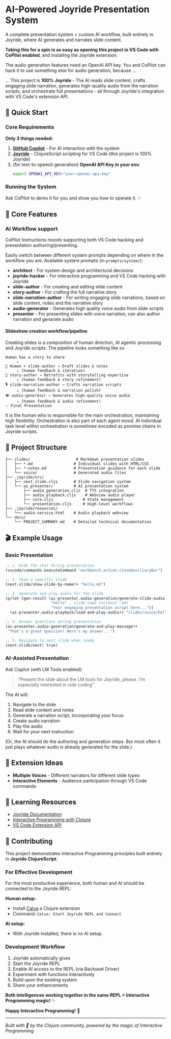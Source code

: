 # AI-Powered Joyride Presentation System

A complete presentation system + custom AI workflow, built entirely in Joyride, where AI generates and narrates slide content.

**Taking this for a spin is as easy as opening this project in VS Code with CoPilot enabled**, and installing the Joyride extension.

The audio generation features need an OpenAI API key. You and CoPilot can hack it to use something else for audio generation, because ...

... This project is **100% Joyride** - The AI reads slide content, crafts engaging slide narration, generates high-quality audio from the narration scripts, and orchestrate full presentations - all through Joyride's integration with VS Code's extension API.

## 🚀 Quick Start

### Core Requirements
**Only 3 things needed:**
1. **[GitHub Copilot](https://marketplace.visualstudio.com/items?itemName=GitHub.copilot)** - For AI interaction with the system
2. **[Joyride](https://marketplace.visualstudio.com/items?itemName=betterthantomorrow.joyride)** - ClojureScript scripting for VS Code (this project is 100% Joyride)
3. (for text-to-speech generation) **OpenAI API Key in your env**:
   ```bash
   export OPENAI_API_KEY="your-openai-api-key"
   ```

### Running the System

Ask CoPilot to demo it for you and show you how to operate it. ✨

## 🎯 Core Features

### AI Workflow support

CoPilot Instructions moods supporting both VS Code hacking and presentation authoring/presenting.

Easily switch between different system prompts depending on where in the workflow you are. Available system prompts (in `prompts/system/`):

- **architect** - For system design and architectural decisions
- **joyride-hacker** - For interactive programming and VS Code hacking with Joyride
- **slide-author** - For creating and editing slide content
- **story-author** - For crafting the full narrative story
- **slide-narration-author** - For writing engaging slide narrations, based on slide content, notes and the narrative story
- **audio-generator** - Generates high quality voice audio from slide scripts
- **presenter** - For presenting slides with voice narration, can also author narration and genarate audio

#### Slideshow creation workflow/pipeline

Creating slides is a composition of human direction, AI agentic processing and Joyride scripts. The pipeline looks something like so

```
Human has a story to share
     ↓
🤝 Human + slide-author → Draft slides & notes
     ↓ (human feedback & iteration)
📖 story-author → Retrofits with storytelling expertise
     ↓ (human feedback & story refinement)
🎙️ slide-narration-author → Crafts narration scripts
     ↓ (human feedback & narration polish)
🔊 audio-generator → Generates high-quality voice audio
     ↓ (human feedback & audio refinement)
✨ Final Presentation
```

It is the human who is responsible for the main orchestration, maintaining high flexibility. Orchestration is also part of each agent mood. At individual task level within orchestration is sometimes encoded as promise chains in Joyride scripts.

## 📁 Project Structure

```
├── slides/                    # Markdown presentation slides
│   ├── *.md                  # Individual slides with HTML/CSS
│   ├── *-notes.md            # Presentation guidance for each slide
│   └── voice/                # Generated audio files
├── .joyride/src/
│   ├── next_slide.cljs       # Slide navigation system
│   └── ai_presenter/         # AI presentation system
│       ├── audio_generation.cljs  # TTS integration
│       ├── audio_playback.cljs    # Webview audio player
│       ├── core.cljs             # State management
│       └── presentation.cljs     # High-level workflows
├── .joyride/resources/
│   └── audio-service.html    # Audio playback webview
└── docs/
    └── PROJECT_SUMMARY.md    # Detailed technical documentation
```

## 🎬 Example Usage

### Basic Presentation
```clojure
;; 1. Hide the chat during presentation
(vscode/commands.executeCommand "workbench.action.closeAuxiliaryBar")

;; 2. Show a specific slide
(next-slide/show-slide-by-name!+ "hello.md")

;; 3. Generate and play audio for the slide
(p/let [gen-result (ai-presenter.audio-generation/generate-slide-audio!+
                    "hello" ; slide name (without .md)
                    "Your engaging presentation script here...")]
  (ai-presenter.audio-playback/load-and-play-audio!+ "slides/voice/hello.mp3"))

;; 4. Answer questions during presentation
(ai-presenter.audio-generation/generate-and-play-message!+
 "That's a great question! Here's my answer...")

;; 5. Navigate to next slide when ready
(next-slide/next! true)
```

### AI-Assisted Presentation

Ask Copilot (with LM Tools enabled):
> "Present the slide about the LM tools for Joyride, please. I'm especially interested in vide coding"

The AI will:
1. Navigate to the slide
2. Read slide content and notes
3. Generate a narration script, incorporating your focus
4. Create audio narration
5. Play the audio
6. Wait for your next instruction

(Or, the AI should do the authoring and generation steps. But most often it just plays whatever audio is already generated for the slide.)

## 🚀 Extension Ideas

- **Multiple Voices** - Different narrators for different slide types
- **Interactive Elements** - Audience participation through VS Code commands

## 📖 Learning Resources

- [Joyride Documentation](https://github.com/BetterThanTomorrow/joyride)
- [Interactive Programming with Clojure](https://clojure.org/guides/repl/introduction)
- [VS Code Extension API](https://code.visualstudio.com/api)

## 🤝 Contributing

This project demonstrates Interactive Programming principles built entirely in **Joyride ClojureScript**.

### For Effective Development
For the most productive experience, both human and AI should be connected to the Joyride REPL:

**Human setup:**
- Install [Calva](https://marketplace.visualstudio.com/items?itemName=betterthantomorrow.calva) a Clojure extension
- Command: `Calva: Start Joyride REPL and Connect`

**AI setup:**

- With Joyride installed, there is no AI setup.

### Development Workflow
1. Joyride automatically gives
1. Start the Joyride REPL
2. Enable AI access to the REPL (via Backseat Driver)
3. Experiment with functions interactively
4. Build upon the existing system
5. Share your enhancements

**Both intelligences working together in the same REPL = Interactive Programming magic!** ✨

**Happy Interactive Programming!** 🎉

---

*Built with 💜 by the Clojure community, powered by the magic of Interactive Programming*

